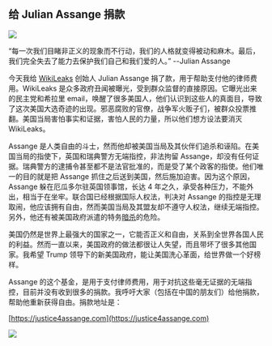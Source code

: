 ## 给 Julian Assange 捐款

![](http://www.yinwang.org/images/assange-quote1.jpg)

“每一次我们目睹非正义的现象而不行动，我们的人格就变得被动和麻木。最后，我们完全失去了能力去保护我们自己和我们爱的人。” --Julian Assange

今天我给 [WikiLeaks](https://wikileaks.org) 创始人 Julian Assange 捐了款，用于帮助支付他的律师费用。WikiLeaks 是众多政府丑闻被曝光，受到群众监督的直接原因。它曝光出来的民主党和希拉里 email，唤醒了很多美国人，他们认识到这些人的真面目，导致了这次美国大选奇迹的出现。邪恶腐败的官僚，战争军火贩子们，被群众投票推翻。美国当局害怕事实和证据，害怕人民的力量，所以他们想方设法要消灭 WikiLeaks。

Assange 是人类自由的斗士，然而他却被美国当局及其伙伴们追杀和诬陷。在美国当局的指使下，英国和瑞典警方无端指控，非法拘留 Assange，却没有任何证据。瑞典警方的逮捕令甚至都不是法官批准的，而是受了某个政客的指使。他们唯一的目的就是把 Assange 抓住之后送到美国，然后施加迫害。因为这个原因，Assange 躲在厄瓜多尔驻英国领事馆，长达 4 年之久，承受各种压力，不能外出，相当于在坐牢。联合国已经根据国际人权法，判决对 Assange 的指控是无理取闹，他应该拥有自由，然而美国当局及其盟友却不遵守人权法，继续无端指控。另外，他还有被美国政府派遣的特务[暗杀](https://www.youtube.com/watch?v=ZuQW0US2sJw)的危险。

美国仍然是世界上最强大的国家之一，它能否正义和自由，关系到全世界各国人民的利益。然而一直以来，美国政府的做法都很让人失望，而且带坏了很多其他国家。我希望 Trump 领导下的新美国政府，能让美国洗心革面，给世界做一个好榜样。

Assange 的这个基金，是用于支付律师费用，用于对抗这些毫无证据的无端指控，目前并没有收到很多的捐款。我呼吁大家（包括在中国的朋友们）给他捐款，帮助他重新获得自由。捐款地址是：

[https://justice4assange.com](https://justice4assange.com)

![](http://www.yinwang.org/images/assange-donation.png)
